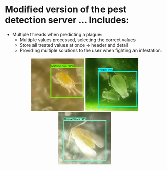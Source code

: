 # Modified version of the pest detection server ... Includes:
* Multiple threads when predicting a plague:
  * Multiple values  processed, selecting the correct values
  * Store all treated values at once -> header and detail
  * Providing multiple solutions to the user when fighting an infestation.


 
 <p align="center" width="50%">
    <img width="33%" src="https://github.com/AlfredMoller/iagro_yolo/blob/master/data/images/aracnido.jpg">
    <img width="33%" src="https://github.com/AlfredMoller/iagro_yolo/blob/master/data/images/pulgon.jpg">
    <img width="33%" src="https://github.com/AlfredMoller/iagro_yolo/blob/master/data/images/moscas.jpg">
</p>
